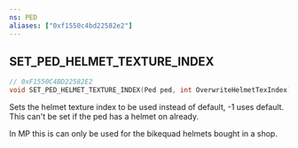 ```yaml
---
ns: PED
aliases: ["0xf1550c4bd22582e2"]
---
```

## SET_PED_HELMET_TEXTURE_INDEX

```c
// 0xF1550C4BD22582E2
void SET_PED_HELMET_TEXTURE_INDEX(Ped ped, int OverwriteHelmetTexIndex);
```

Sets the helmet texture index to be used instead of default, -1 uses default. This can't be set if the ped has a helmet on already.

In MP this is can only be used for the bikequad helmets bought in a shop.

